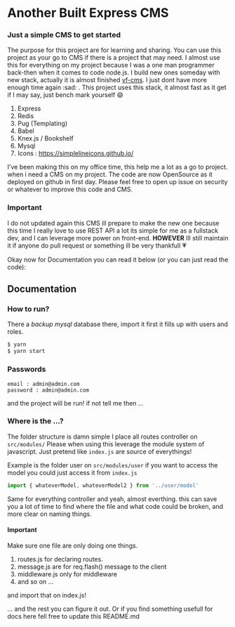 # Another Built Express CMS
### Just a simple CMS to get started


The purpose for this project are for learning and sharing. You can use this project as your go
to CMS if there is a project that may need. I almost use this for everything on
my project because I was a one man programmer back-then when it comes to code node.js. I build new ones someday with new stack, actually it is almost finished [vf-cms](https://github.com/mandaputtra/vf-cms). I just dont have more enough time again :sad: . This project uses this stack, it almost fast as it get if I may say, just bench mark yourself :smile:

1. Express
2. Redis
3. Pug (Templating)
4. Babel
5. Knex.js / Bookshelf
6. Mysql
7. Icons : https://simplelineicons.github.io/

I've been making this on my office time, this help me a lot as a go to project. when i need a CMS
on my project. The code are now OpenSource as it deployed on github in first day. Please feel free to open up
issue on security or whatever to improve this code and CMS.

### Important
I do not updated again this CMS ill prepare to make the new one because this time I really love to use REST API a lot
its simple for me as a fullstack dev, and I can leverage more power on front-end. **HOWEVER** Ill still maintain it if anyone do pull request or
something ill be very thankfull 💗

Okay now for Documentation you can read it below (or you can just read the code):


## Documentation

### How to run?

There a *backup mysql* database there, import it first it fills up with users and roles.

```bash
$ yarn
$ yarn start
```
### Passwords

```
email : admin@admin.com
password : admin@admin.com
```

and the project will be run! if not tell me then ...

### Where is the ...?
The folder structure is damn simple I place all routes controller on `src/modules/` Please when using this leverage the module system of javascript.
Just pretend like `index.js` are source of everythings!

Example is the folder user on `src/modules/user` if you want to access the model you could just access it from `index.js`

```JavaScript
import { whateverModel, whateverModel2 } from '../user/model'
```

Same for everything controller and yeah, almost everthing. this can save you a lot of time to find where the
file and what code could be broken, and more clear on naming things.

#### Important
Make sure one file are only doing one things.

1. routes.js for declaring routes.
2. message.js are for req.flash() message to the client
3. middleware.js only for middleware
4. and so on ...

and import that on index.js!

... and the rest you can figure it out. Or if you find something usefull for docs here fell free to update this README.md
